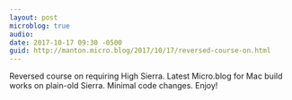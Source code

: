 ```yaml
---
layout: post
microblog: true
audio: 
date: 2017-10-17 09:30 -0500
guid: http://manton.micro.blog/2017/10/17/reversed-course-on.html
---
```

Reversed course on requiring High Sierra. Latest Micro.blog for Mac build works on plain-old Sierra. Minimal code changes. Enjoy!
